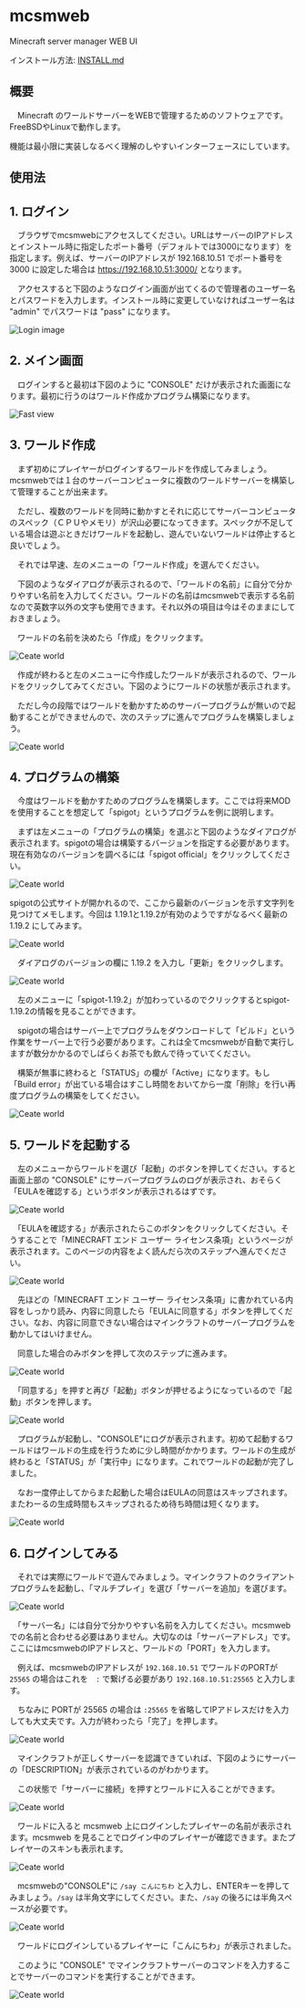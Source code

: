 # mcsmweb

Minecraft server manager WEB UI

インストール方法: [INSTALL.md](../INSTALL.md)

## 概要

　Minecraft のワールドサーバーをWEBで管理するためのソフトウェアです。FreeBSDやLinuxで動作します。

機能は最小限に実装しなるべく理解のしやすいインターフェースにしています。

## 使用法

## 1. ログイン

　ブラウザでmcsmwebにアクセスしてください。URLはサーバーのIPアドレスとインストール時に指定したポート番号（デフォルトでは3000になります）を指定します。例えば、サーバーのIPアドレスが 192.168.10.51 でポート番号を 3000 に設定した場合は https://192.168.10.51:3000/ となります。

　アクセスすると下図のようなログイン画面が出てくるので管理者のユーザー名とパスワードを入力します。インストール時に変更していなければユーザー名は "admin" でパスワードは "pass" になります。

![Login image](ja-tu01-01.png)

## 2. メイン画面

　ログインすると最初は下図のように "CONSOLE" だけが表示された画面になります。最初に行うのはワールド作成かプログラム構築になります。

![Fast view](ja-tu02-01.png)


## 3. ワールド作成

　まず初めにプレイヤーがログインするワールドを作成してみましょう。mcsmwebでは１台のサーバーコンピュータに複数のワールドサーバーを構築して管理することが出来ます。

　ただし、複数のワールドを同時に動かすとそれに応じてサーバーコンピュータのスペック（ＣＰＵやメモリ）が沢山必要になってきます。スペックが不足している場合は遊ぶときだけワールドを起動し、遊んでいないワールドは停止すると良いでしょう。

　それでは早速、左のメニューの「ワールド作成」を選んでください。

　下図のようなダイアログが表示されるので、「ワールドの名前」に自分で分かりやすい名前を入力してください。ワールドの名前はmcsmwebで表示する名前なので英数字以外の文字も使用できます。それ以外の項目は今はそのままにしておきましょう。

　ワールドの名前を決めたら「作成」をクリックます。

![Ceate world](ja-tu03-01.png)

　作成が終わると左のメニューに今作成したワールドが表示されるので、ワールドをクリックしてみてください。下図のようにワールドの状態が表示されます。

　ただし今の段階ではワールドを動かすためのサーバープログラムが無いので起動することができませんので、次のステップに進んでプログラムを構築しましょう。

![Ceate world](ja-tu03-02.png)

## 4. プログラムの構築

　今度はワールドを動かすためのプログラムを構築します。ここでは将来MODを使用することを想定して「spigot」というプログラムを例に説明します。

　まずは左メニューの「プログラムの構築」を選ぶと下図のようなダイアログが表示されます。spigotの場合は構築するバージョンを指定する必要があります。現在有効なのバージョンを調べるには「spigot official」をクリックしてください。

![Ceate world](ja-tu04-01.png)

 spigotの公式サイトが開かれるので、ここから最新のバージョンを示す文字列を見つけてメモします。今回は 1.19.1と1.19.2が有効のようですがなるべく最新の 1.19.2 にしてみます。

![Ceate world](ja-tu04-02.png)

　ダイアログのバージョンの欄に 1.19.2 を入力し「更新」をクリックします。

![Ceate world](ja-tu04-03.png)

　左のメニューに「spigot-1.19.2」が加わっているのでクリックするとspigot-1.19.2の情報を見ることができます。

　spigotの場合はサーバー上でプログラムをダウンロードして「ビルド」という作業をサーバー上で行う必要があります。これは全てmcsmwebが自動で実行しますが数分かかるのでしばらくお茶でも飲んで待っていてください。

　構築が無事に終わると「STATUS」の欄が「Active」になります。もし「Build error」が出ている場合はすこし時間をおいてから一度「削除」を行い再度プログラムの構築をしてください。

![Ceate world](ja-tu04-04.png)

## 5. ワールドを起動する

　左のメニューからワールドを選び「起動」のボタンを押してください。すると画面上部の "CONSOLE" にサーバープログラムのログが表示され、おそらく「EULAを確認する」というボタンが表示されるはずです。

![Ceate world](ja-tu05-01.png)

　「EULAを確認する」が表示されたらこのボタンをクリックしてください。そうすることで「MINECRAFT エンド ユーザー ライセンス条項」というページが表示されます。このページの内容をよく読んだら次のステップへ進んでください。

![Ceate world](ja-tu05-02.png)

　先ほどの「MINECRAFT エンド ユーザー ライセンス条項」に書かれている内容をしっかり読み、内容に同意したら「EULAに同意する」ボタンを押してください。なお、内容に同意できない場合はマインクラフトのサーバープログラムを動かしてはいけません。

　同意した場合のみボタンを押して次のステップに進みます。

![Ceate world](ja-tu05-03.png)

　「同意する」を押すと再び「起動」ボタンが押せるようになっているので「起動」ボタンを押します。

![Ceate world](ja-tu05-01.png)

　プログラムが起動し、"CONSOLE"にログが表示されます。初めて起動するワールドはワールドの生成を行うために少し時間がかかります。ワールドの生成が終わると「STATUS」が「実行中」になります。これでワールドの起動が完了しました。

　なお一度停止してからまた起動した場合はEULAの同意はスキップされます。またわーるの生成時間もスキップされるため待ち時間は短くなります。

![Ceate world](ja-tu05-04.png)

## 6. ログインしてみる

　それでは実際にワールドで遊んでみましょう。マインクラフトのクライアントプログラムを起動し、「マルチプレイ」を選び「サーバーを追加」を選びます。

![Ceate world](ja-tu06-01.png)

　「サーバー名」には自分で分かりやすい名前を入力してください。mcsmwebでの名前と合わせる必要はありません。大切なのは「サーバーアドレス」です。ここにはmcsmwebのIPアドレスと、ワールドの「PORT」を入力します。

　例えば、mcsmwebのIPアドレスが ```192.168.10.51``` でワールドのPORTが ```25565``` の場合はこれを　```:``` で繋げる必要があり ```192.168.10.51:25565``` と入力します。

　ちなみに PORTが 25565 の場合は ```:25565``` を省略してIPアドレスだけを入力しても大丈夫です。入力が終わったら「完了」を押します。

![Ceate world](ja-tu06-02.png)

　マインクラフトが正しくサーバーを認識できていれば、下図のようにサーバーの「DESCRIPTION」が表示されているのがわかります。

　この状態で「サーバーに接続」を押すとワールドに入ることができます。

![Ceate world](ja-tu06-03.png)

　ワールドに入ると mcsmweb 上にログインしたプレイヤーの名前が表示されます。mcsmweb を見ることでログイン中のプレイヤーが確認できます。またプレイヤーのスキンも表示れます。

![Ceate world](ja-tu06-04.png)

　mcsmwebの"CONSOLE"に ```/say こんにちわ``` と入力し、ENTERキーを押してみましょう。```/say``` は半角文字にしてください。また、```/say``` の後ろには半角スペースが必要です。

![Ceate world](ja-tu06-05.png)

　ワールドにログインしているプレイヤーに「こんにちわ」が表示されました。

　このように "CONSOLE" でマインクラフトサーバーのコマンドを入力することでサーバーのコマンドを実行することができます。

![Ceate world](ja-tu06-06.png)
